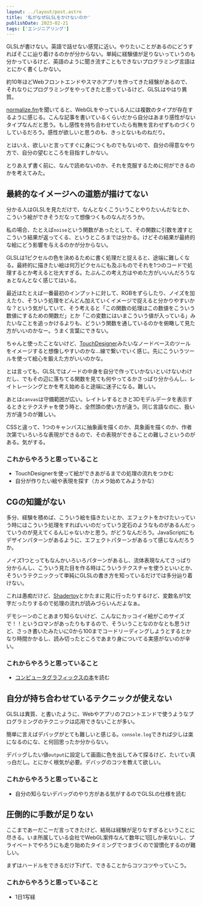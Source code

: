 ```yaml
---
layout: ../layout/post.astro
title: '私がなぜGLSLをかけないのか'
publishDate: 2023-02-21
tags: ['エンジニアリング']
---
```

GLSLが書けない。英語で話せない感覚に近い。やりたいことがあるのにどうすればそこに辿り着けるのかが分からない。単純に経験値が足りないっていうのも分かっているけど、英語のように聞き流すこともできないプログラミング言語はとにかく書くしかない。

約10年ほどWebフロントエンドやスマホアプリを作ってきた経験があるので、それなりにプログラミングをやってきたと思っているけど、GLSLはやはり異質。

[normalize.fm](https://normalize.fm)を聞いてると、WebGLをやっている人には複数のタイプが存在するように感じる。こんな記事を書いているくらいだから自分はあまり感性がないタイプなんだと思う。もし感性を持ち合わせていたら有無を言わせずものづくりしているだろう。感性が欲しいと思うのも、きっとないものねだり。

とはいえ、欲しいと言ってすぐに身につくものでもないので、自分の得意なやり方で、自分の望むところを目指すしかない。

とりあえず書く前に、なんで読めないのか、それを克服するために何ができるのかを考えてみた。

## 最終的なイメージへの道筋が描けてない

分かる人はGLSLを見ただけで、なんとなくこういうことやりたいんだなとか、こういう絵ができそうだなって想像つくものなんだろうか。

私の場合、たとえば`noise`という関数があったとして、その関数に引数を渡すとこういう結果が返ってくる、というところまでは分かる。けどその結果が最終的な絵にどう影響を与えるのかが分からない。

GLSLは1ピクセルの色を決めるために書く処理だと捉えると、途端に難しくなる。最終的に描きたい絵は何万ピクセルにも及ぶものでそれを1つのコードで処理するとか考えると壮大すぎる。たぶんこの考え方はやめた方がいいんだろうなぁとなんとなく感じてはいる。

最近はたとえば一番最初のインプットに対して、RGBをずらしたり、ノイズを加えたり、そういう処理をどんどん加えていくイメージで捉えると分かりやすいかな？という気がしていて、そう考えると「この関数の処理はこの数値をこういう数値にするための関数だ」とか「この変数にはいまこういう値が入っている」みたいなことを追っかけるよりも、どういう関数を通しているのかを俯瞰して見た方がいいのかなー。うまく言葉にできない。

ちゃんと使ったことないけど、[TouchDesigner](https://derivative.ca)みたいなノードベースのツールをイメージすると想像しやすいのかな…線で繋いでいく感じ。先にこういうツールを使って絵心を鍛えた方がいいのかな。

とは言っても、GLSLではノードの中身を自分で作っていかないといけないわけだし、でもその辺に落ちてる関数を見ても何やってるかさっぱり分からんし、レイトレーシングとかを考え始めると途端に迷子になる。難しい。

あとは`canvas`は守備範囲が広い。レイトレするときと3Dモデルデータを表示するときとテクスチャを使う時と、全然頭の使い方が違う。同じ言語なのに、扱い方が違うのが難しい。

CSSと違って、1つのキャンバスに抽象画を描くのか、具象画を描くのか、作者次第でいろいろな表現ができるので、その表現ができることの難しさというのがある。気がする。

### これからやろうと思っていること

*   TouchDesignerを使って絵ができあがるまでの処理の流れをつかむ
*   自分が作りたい絵や表現を探す（カメラ始めてみようかな）

## CGの知識がない

多分、経験を積めば、こういう絵を描きたいとか、エフェクトをかけたいっていう時にはこういう処理をすればいいのだっていう定石のようなものがあるんだっていうのが見えてくるんじゃないかと思う。がどうなんだろう。JavaScriptにもデザインパターンがあるように、エフェクトパターンがあるって感じなんだろうか。

ノイズ1つとってもなんかいろいろパターンがあるし、流体表現なんてさっぱり分からんし、こういう見た目を作る時はこういうテクスチャを使うといいとか、そういうテクニックって単純にGLSLの書き方を知っているだけでは多分辿り着けない。

これは愚痴だけど、[Shadertoy](https://www.shadertoy.com)とかたまに見に行ったりするけど、変数名が1文字だったりするので処理の流れが読みづらいんだよなぁ。

デモシーンのことあまり知らないけど、こんなにカッコイイ絵がこのサイズで！！というロマンがあったりもするので、そういうことなのかなとも思うけど、さっき書いたみたいに0から100までコードリーディングしようとするとかなり時間かかるし、読み切ったところであまり身についてる実感がないのが辛い。

### これからやろうと思っていること

*   [コンピュータグラフィックスの本](https://www.amazon.co.jp/dp/4903474496/)を読む

## 自分が持ち合わせているテクニックが使えない

GLSLは異質、と書いたように、Webやアプリのフロントエンドで使うようなプログラミングのテクニックは応用できないことが多い。

簡単に言えばデバッグがとても難しいと感じる。`console.log`できれば少しは楽になるのにな、と何回思ったか分からない。

デバッグしたい値`output`に設定して画面に色を出してみて探るけど、たいてい真っ白だし。とにかく根気が必要。デバッグのコツを教えて欲しい。

### これからやろうと思っていること

*   自分の知らないデバッグのやり方がある気がするのでGLSLの仕様を読む

## 圧倒的に手数が足りない

ここまであーだこーだ言ってきたけど、結局は経験が足りなすぎるということに尽きる。いま所属している会社でWebGL案件なんて数年に1回しか来ないし、プライベートでやろうにも走り始めたタイミングでつまづくので習慣化するのが難しい。

まずはハードルをできるだけ下げて、できることからコツコツやっていこう。

### これからやろうと思っていること

*   1日1写経
